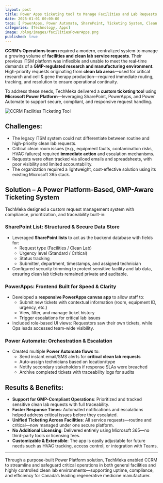 ```yaml
---
layout: post
title: Power Apps ticketing tool to Manage Facilities and Lab Requests
date: 2025-01-01 00:00:00
tags: [ PowerApps, Power Automate, SharePoint, Ticketing System, Clean Lab, Manufacturing ]
categories: [Technology, Apps]
image: /blog/images/facilitiesPowerApps.png
published: true
---
```


**CCRM’s Operations team** required a modern, centralized system to manage a growing volume of **facilities and clean lab service requests**. <!--more--> Their previous ITSM platform was inflexible and unable to meet the real-time demands of a **GMP-regulated research and manufacturing environment**. High-priority requests originating from **clean lab areas**—used for critical research and cell & gene therapy production—required immediate routing, tracking, and resolution to ensure operational continuity.

To address these needs, TechMeka delivered a **custom ticketing tool** using **Microsoft Power Platform**—leveraging SharePoint, PowerApps, and Power Automate to support secure, compliant, and responsive request handling.

![CCRM Facilities Ticketing Tool][1]

## Challenges:
- The legacy ITSM system could not differentiate between routine and high-priority clean lab requests.
- Critical clean room issues (e.g., equipment faults, contamination risks, HVAC failures) required **immediate action** and escalation mechanisms.
- Requests were often tracked via siloed emails and spreadsheets, with poor visibility and limited accountability.
- The organization required a lightweight, cost-effective solution using its existing Microsoft 365 stack.

## Solution – A Power Platform-Based, GMP-Aware Ticketing System

TechMeka designed a custom request management system with compliance, prioritization, and traceability built-in:

### SharePoint List: Structured & Secure Data Store
- Leveraged **SharePoint lists** to act as the backend database with fields for:
  - Request type (Facilities / Clean Lab)
  - Urgency level (Standard / Critical)
  - Status tracking
  - Submitter, department, timestamps, and assigned technician
- Configured security trimming to protect sensitive facility and lab data, ensuring clean lab tickets remained private and auditable.

###  PowerApps: Frontend Built for Speed & Clarity
- Developed a **responsive PowerApps canvas app** to allow staff to:
  - Submit new tickets with contextual information (room, equipment ID, urgency, etc.)
  - View, filter, and manage ticket history
  - Trigger escalations for critical lab issues
- Included role-based UI views: Requestors saw their own tickets, while Ops leads accessed team-wide visibility.

###  Power Automate: Orchestration & Escalation
- Created multiple **Power Automate flows** to:
  - Send instant email/SMS alerts for **critical clean lab requests**
  - Auto-assign technicians based on location/type
  - Notify secondary stakeholders if response SLAs were breached
  - Archive completed tickets with traceability logs for audits

## Results & Benefits:
- **Support for GMP-Compliant Operations**: Prioritized and tracked sensitive clean lab requests with full traceability.
- **Faster Response Times**: Automated notifications and escalations helped address critical issues before they escalated.
- **Unified Ticketing Across Facilities**: All service requests—routine and critical—now managed under one secure platform.
- **No Additional Licensing**: Delivered entirely using Microsoft 365—no third-party tools or licensing fees.
- **Customizable & Extensible**: The app is easily adjustable for future needs such as HVAC tracking, access control, or integration with Teams.

---

Through a purpose-built Power Platform solution, TechMeka enabled CCRM to streamline and safeguard critical operations in both general facilities and highly controlled clean lab environments—supporting uptime, compliance, and efficiency for Canada’s leading regenerative medicine manufacturer.

[1]: /blog/images/facilitiesPowerApps.png